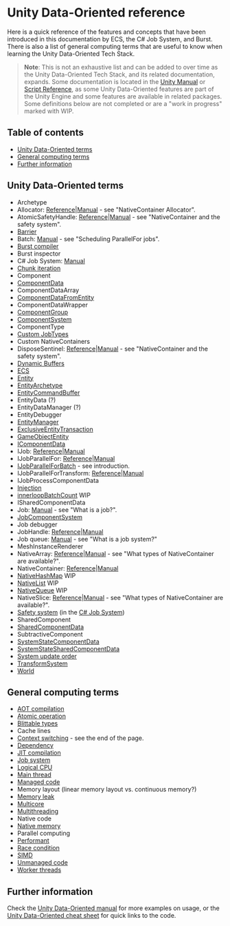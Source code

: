 # Unity Data-Oriented reference

Here is a quick reference of the features and concepts that have been introduced in this documentation by ECS, the C# Job System, and Burst. There is also a list of general computing terms that are useful to know when learning the Unity Data-Oriented Tech Stack. 

> **Note**: This is not an exhaustive list and can be added to over time as the Unity Data-Oriented Tech Stack, and its related documentation, expands. Some documentation is located in the [Unity Manual](https://docs.unity3d.com/Manual/index.html) or [Script Reference](https://docs.unity3d.com/ScriptReference/index.html), as some Unity Data-Oriented features are part of the Unity Engine and some features are available in related packages. Some definitions below are not completed or are a "work in progress" marked with WIP. 

## Table of contents

* [Unity Data-Oriented terms](#unity-data-oriented-terms)
* [General computing terms](#general-computing-terms)
* [Further information](#further-information)

## Unity Data-Oriented terms

* Archetype
* Allocator: [Reference](https://docs.unity3d.com/ScriptReference/Unity.Collections.Allocator.html)|[Manual](https://docs.unity3d.com/Manual/JobSystemNativeContainer.html) - see "NativeContainer Allocator".
* AtomicSafetyHandle: [Reference](https://docs.unity3d.com/ScriptReference/Unity.Collections.LowLevel.Unsafe.AtomicSafetyHandle.html)|[Manual](https://docs.unity3d.com/Manual/JobSystemNativeContainer.html) - see "NativeContainer and the safety system".
* [Barrier](entity_command_buffer.md#barrier)
* Batch: [Manual](https://docs.unity3d.com/Manual/JobSystemParallelForJobs.html) - see "Scheduling ParallelFor jobs".
* [Burst compiler](burst_compiler.md)
* Burst inspector
* C# Job System: [Manual](https://docs.unity3d.com/Manual/JobSystem.html)
* [Chunk iteration](chunk_iteration.md)
* Component
* [ComponentData](component_data.md)
* ComponentDataArray
* [ComponentDataFromEntity](component_data_from_entity.md)
* ComponentDataWrapper
* [ComponentGroup](component_group.md)
* [ComponentSystem](component_system.md)
* ComponentType
* [Custom JobTypes](custom_job_types.md)
* Custom NativeContainers
* DisposeSentinel: [Reference](https://docs.unity3d.com/ScriptReference/Unity.Collections.LowLevel.Unsafe.DisposeSentinel.html)|[Manual](https://docs.unity3d.com/Manual/JobSystemNativeContainer.html) - see "NativeContainer and the safety system".
* [Dynamic Buffers](dynamic_buffers.md)
* [ECS](ecs.md)
* [Entity](entity.md)
* [EntityArchetype](entity_archetype.md)
* [EntityCommandBuffer](entity_command_buffer.md)
* EntityData (?)
* EntityDataManager (?)
* EntityDebugger
* [EntityManager](entity_manager.md)
* [ExclusiveEntityTransaction](exclusive_entity_transaction.md)
* [GameObjectEntity](game_object_entity.md)
* [IComponentData](component_data.md#icomponentdata)
* IJob: [Reference](https://docs.unity3d.com/ScriptReference/Unity.Jobs.IJob.html)|[Manual](https://docs.unity3d.com/Manual/JobSystemCreatingJobs.html)
* IJobParallelFor: [Reference](https://docs.unity3d.com/ScriptReference/Unity.Jobs.IJobParallelFor.html)|[Manual](https://docs.unity3d.com/Manual/JobSystemParallelForJobs.html)
* [IJobParallelForBatch](custom_job_types.md) - see introduction.
* IJobParallelForTransform: [Reference](https://docs.unity3d.com/ScriptReference/Jobs.IJobParallelForTransform.html)|[Manual](https://docs.unity3d.com/Manual/JobSystemParallelForTransformJobs.html)
* IJobProcessComponentData
* [Injection](injection.md)
* [innerloopBatchCount](inner_loop_batch_count.md) WIP
* ISharedComponentData
* Job: [Manual](https://docs.unity3d.com/Manual/JobSystemJobSystems.html) - see "What is a job?".
* [JobComponentSystem](job_component_system.md)
* Job debugger
* JobHandle: [Reference](https://docs.unity3d.com/ScriptReference/Unity.Jobs.JobHandle.html)|[Manual](https://docs.unity3d.com/Manual/JobSystemJobDependencies.html)
* Job queue: [Manual](https://docs.unity3d.com/Manual/JobSystemJobSystems.html) - see "What is a job system?"
* MeshInstanceRenderer
* NativeArray: [Reference](https://docs.unity3d.com/ScriptReference/Unity.Collections.NativeArray_1.html)|[Manual](https://docs.unity3d.com/Manual/JobSystemNativeContainer.html) - see "What types of NativeContainer are available?".
* NativeContainer: [Reference](https://docs.unity3d.com/ScriptReference/Unity.Collections.LowLevel.Unsafe.NativeContainerAttribute.html)|[Manual](https://docs.unity3d.com/Manual/JobSystemNativeContainer.html)
* [NativeHashMap](native_hashmap.md) WIP
* [NativeList](native_list.md) WIP
* [NativeQueue](native_queue.md) WIP
* NativeSlice: [Reference](https://docs.unity3d.com/ScriptReference/Unity.Collections.NativeSlice_1.html)|[Manual](https://docs.unity3d.com/Manual/JobSystemNativeContainer.html) - see "What types of NativeContainer are available?".
* [Safety system](https://docs.unity3d.com/Manual/JobSystemSafetySystem.html) (in the [C# Job System](https://docs.unity3d.com/Manual/JobSystem))
* SharedComponent
* [SharedComponentData](shared_component_data.md)
* SubtractiveComponent
* [SystemStateComponentData](system_state_components.md)
* [SystemStateSharedComponentData](system_state_components.md)
* [System update order](system_update_order.md)
* [TransformSystem](transform_system.md)
* [World](world.md)

## General computing terms

* [AOT compilation](aot_compilation.md)
* [Atomic operation](atomic_operation.md)
* [Blittable types](blittable_types.md)
* Cache lines
* [Context switching](https://docs.unity3d.com/Manual/JobSystemMultithreading.html) - see the end of the page.
* [Dependency](dependency.md)
* [JIT compilation](jit_compilation.md)
* [Job system](https://docs.unity3d.com/Manual/JobSystemJobSystems.html)
* [Logical CPU](logical_cpu.md)
* [Main thread](main_thread.md)
* [Managed code](managed_code.md)
* Memory layout (linear memory layout vs. continuous memory?)
* [Memory leak](memory_leak.md)
* [Multicore](multicore.md)
* [Multithreading](https://docs.unity3d.com/Manual/JobSystemMultithreading.html) 
* Native code
* [Native memory](native_memory.md)
* Parallel computing
* [Performant](performant.md)
* [Race condition](https://docs.unity3d.com/Manual/JobSystemSafetySystem.html)
* [SIMD](simd.md)
* [Unmanaged code](unmanaged_code.md)
* [Worker threads](worker_threads.md)

## Further information

Check the [Unity Data-Oriented manual](../index.md) for more examples on usage, or the [Unity Data-Oriented cheat sheet](../content/cheatsheet.md) for quick links to the code. 